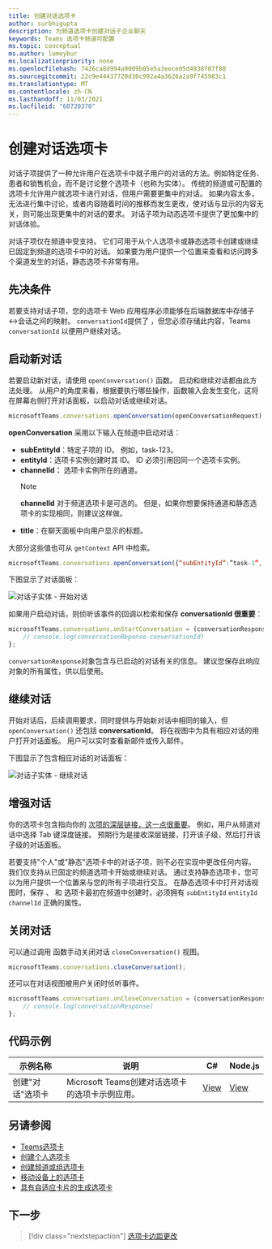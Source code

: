 ```yaml
---
title: 创建对话选项卡
author: surbhigupta
description: 为频道选项卡创建对话子企业聊天
keywords: Teams 选项卡频道可配置
ms.topic: conceptual
ms.author: lomeybur
ms.localizationpriority: none
ms.openlocfilehash: 7426ca8d994a9009b05e5a3eece05d4938f07f80
ms.sourcegitcommit: 22c9e44437720d30c992a4a3626a2a9f745983c1
ms.translationtype: MT
ms.contentlocale: zh-CN
ms.lasthandoff: 11/03/2021
ms.locfileid: "60720370"
---
```

# <a name="create-conversational-tabs"></a>创建对话选项卡

对话子项提供了一种允许用户在选项卡中就子用户的对话的方法。例如特定任务、患者和销售机会，而不是讨论整个选项卡（也称为实体）。 传统的频道或可配置的选项卡允许用户就选项卡进行对话，但用户需要更集中的对话。 如果内容太多，无法进行集中讨论，或者内容随着时间的推移而发生更改，使对话与显示的内容无关，则可能出现更集中的对话的要求。 对话子项为动态选项卡提供了更加集中的对话体验。

对话子项仅在频道中受支持。 它们可用于从个人选项卡或静态选项卡创建或继续已固定到频道的选项卡中的对话。 如果要为用户提供一个位置来查看和访问跨多个渠道发生的对话，静态选项卡非常有用。

## <a name="prerequisites"></a>先决条件

若要支持对话子项，您的选项卡 Web 应用程序必须能够在后端数据库中存储子↔会话之间的映射。 `conversationId`提供了 ，但您必须存储此内容，Teams `conversationId` 以便用户继续对话。

## <a name="start-a-new-conversation"></a>启动新对话

若要启动新对话，请使用 `openConversation()` 函数。 启动和继续对话都由此方法处理。 从用户的角度来看，根据要执行哪些操作，函数输入会发生变化，这将在屏幕右侧打开对话面板，以启动对话或继续对话。

``` javascript
microsoftTeams.conversations.openConversation(openConversationRequest);
```

**openConversation** 采用以下输入在频道中启动对话：

* **subEntityId**：特定子项的 ID。 例如，task-123。
* **entityId**：选项卡实例创建时其 ID。 ID 必须引用回同一个选项卡实例。
* **channelId：** 选项卡实例所在的通道。
   > [!NOTE]
   > **channelId** 对于频道选项卡是可选的。 但是，如果你想要保持通道和静态选项卡的实现相同，则建议这样做。
* **title**：在聊天面板中向用户显示的标题。

大部分这些值也可从 `getContext` API 中检索。

```javascript
microsoftTeams.conversations.openConversation({“subEntityId”:”task-1”, “entityId”: “tabInstanceId-1”, “channelId”: ”19:baa6e71f65b948d189bf5c892baa8e5a@thread.skype”, “title”: "Task Title”});
```

下图显示了对话面板：

![对话子实体 - 开始对话](~/assets/images/tabs/conversational-subentities/start-conversation.png)

如果用户启动对话，则侦听该事件的回调以检索和保存 **conversationId 很重要**：

```javascript
microsoftTeams.conversations.onStartConversation = (conversationResponse) => {
    // console.log(conversationReponse.conversationId)
};
```

`conversationResponse`对象包含与已启动的对话有关的信息。 建议您保存此响应对象的所有属性，供以后使用。

## <a name="continue-a-conversation"></a>继续对话

开始对话后，后续调用要求，同时提供与开始新对话中相同的输入，但 `openConversation()` 还包括 [](#start-a-new-conversation) **conversationId**。 将在视图中为具有相应对话的用户打开对话面板。 用户可以实时查看新邮件或传入邮件。

下图显示了包含相应对话的对话面板：

![对话子实体 - 继续对话](~/assets/images/tabs/conversational-subentities/continue-conversation.png)

## <a name="enhance-a-conversation"></a>增强对话

你的选项卡包含指向你的 [次项的深层链接，这一点很重要](~/concepts/build-and-test/deep-links.md)。 例如，用户从频道对话中选择 Tab 键深度链接。 预期行为是接收深层链接，打开该子级，然后打开该子级的对话面板。

若要支持"个人"或"静态"选项卡中的对话子项，则不必在实现中更改任何内容。 我们仅支持从已固定的频道选项卡开始或继续对话。 通过支持静态选项卡，您可以为用户提供一个位置来与您的所有子项进行交互。 在静态选项卡中打开对话视图时，保存 、 和 选项卡最初在频道中创建时，必须拥有 `subEntityId` `entityId` `channelId` 正确的属性。

## <a name="close-a-conversation"></a>关闭对话

可以通过调用 函数手动关闭对话 `closeConversation()` 视图。

```javascript
microsoftTeams.conversations.closeConversation();
```

还可以在对话视图被用户关闭时侦听事件。

```javascript
microsoftTeams.conversations.onCloseConversation = (conversationResponse) => {
    // console.log(conversationResponse)
};
```

## <a name="code-sample"></a>代码示例

| 示例名称 | 说明 | C# |Node.js|
|-------------|-------------|------|----|
|创建"对话"选项卡| Microsoft Teams创建对话选项卡的选项卡示例应用。 | [View](https://github.com/OfficeDev/Microsoft-Teams-Samples/tree/main/samples/tab-conversations/csharp) |  [View](https://github.com/OfficeDev/Microsoft-Teams-Samples/tree/main/samples/tab-conversations/nodejs) |

## <a name="see-also"></a>另请参阅

* [Teams选项卡](~/tabs/what-are-tabs.md)
* [创建个人选项卡](~/tabs/how-to/create-personal-tab.md)
* [创建频道或组选项卡](~/tabs/how-to/create-channel-group-tab.md)
* [移动设备上的选项卡](~/tabs/design/tabs-mobile.md)
* [具有自适应卡片的生成选项卡](~/tabs/how-to/build-adaptive-card-tabs.md)

## <a name="next-step"></a>下一步

> [!div class="nextstepaction"]
> [选项卡边距更改](~/resources/removing-tab-margins.md)
